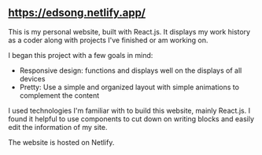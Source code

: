 ## https://edsong.netlify.app/

This is my personal website, built with React.js. It displays my work history as a coder along with projects I've finished or am working on.

I began this project with a few goals in mind:

- Responsive design: functions and displays well on the displays of all devices
- Pretty: Use a simple and organized layout with simple animations to complement the content

I used technologies I'm familiar with to build this website, mainly React.js. I found it helpful to use components to cut down on writing blocks and easily edit the information of my site.

The website is hosted on Netlify.
